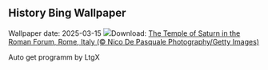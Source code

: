 ## History Bing Wallpaper
Wallpaper date: 2025-03-15
![](https://www.bing.com/th?id=OHR.ForumRomanum_EN-IN5328883568_UHD.jpg&w=1000)Download: [The Temple of Saturn in the Roman Forum, Rome, Italy (© Nico De Pasquale Photography/Getty Images)](https://www.bing.com/th?id=OHR.ForumRomanum_EN-IN5328883568_UHD.jpg)

Auto get programm by LtgX
